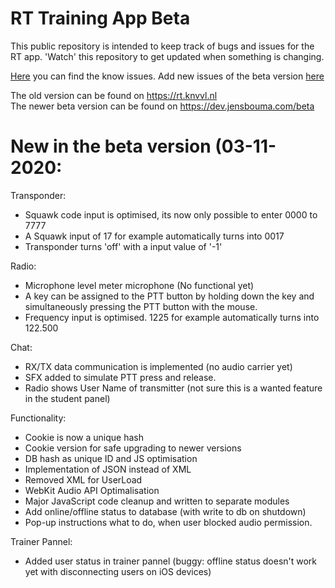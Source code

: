 # RT Training App Beta

This public repository is intended to keep track of bugs and issues for the RT app.
'Watch' this repository to get updated when something is changing.

<a href="https://github.com/jensbouma/RT-issuetracker/issues" target="_blank">Here</a> you can find the know issues.
Add new issues of the beta version <a href="https://github.com/jensbouma/RT-issuetracker/issues/new" target="_blank">here</a>


The old version can be found on https://rt.knvvl.nl<br>
The newer beta version can be found on https://dev.jensbouma.com/beta<br>

# New in the beta version (03-11-2020:
Transponder:
- Squawk code input is optimised, its now only possible to enter 0000 to 7777
- A Squawk input of 17 for example automatically turns into 0017
- Transponder turns 'off' with a input value of '-1'

Radio:
- Microphone level meter microphone (No functional yet)
- A key can be assigned to the PTT button by holding down the key and simultaneously pressing the PTT button with the mouse.
- Frequency input is optimised. 1225 for example automatically turns into 122.500

Chat:
- RX/TX data communication is implemented (no audio carrier yet)
- SFX added to simulate PTT press and release.
- Radio shows User Name of transmitter (not sure this is a wanted feature in the student panel)

Functionality:
- Cookie is now a unique hash
- Cookie version for safe upgrading to newer versions
- DB hash as unique ID and JS optimisation
- Implementation of JSON instead of XML
- Removed XML for UserLoad
- WebKit Audio API Optimalisation
- Major JavaScript code cleanup and written to separate modules
- Add online/offline status to database (with write to db on shutdown)
- Pop-up instructions what to do, when user blocked audio permission.

Trainer Pannel:
- Added user status in trainer pannel (buggy: offline status doesn't work yet with disconnecting users on iOS devices)
